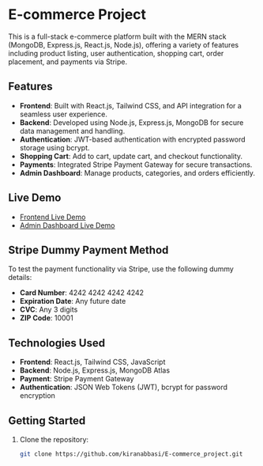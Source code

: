 # E-commerce Project

This is a full-stack e-commerce platform built with the MERN stack (MongoDB, Express.js, React.js, Node.js), offering a variety of features including product listing, user authentication, shopping cart, order placement, and payments via Stripe.

## Features
- **Frontend**: Built with React.js, Tailwind CSS, and API integration for a seamless user experience.
- **Backend**: Developed using Node.js, Express.js, MongoDB for secure data management and handling.
- **Authentication**: JWT-based authentication with encrypted password storage using bcrypt.
- **Shopping Cart**: Add to cart, update cart, and checkout functionality.
- **Payments**: Integrated Stripe Payment Gateway for secure transactions.
- **Admin Dashboard**: Manage products, categories, and orders efficiently.

## Live Demo

- [Frontend Live Demo](https://e-commerce-project-frontend-nine.vercel.app/)
- [Admin Dashboard Live Demo](https://e-commerce-project-admin-two.vercel.app/)

## Stripe Dummy Payment Method

To test the payment functionality via Stripe, use the following dummy details:

- **Card Number**: 4242 4242 4242 4242
- **Expiration Date**: Any future date
- **CVC**: Any 3 digits
- **ZIP Code**: 10001

## Technologies Used
- **Frontend**: React.js, Tailwind CSS, JavaScript
- **Backend**: Node.js, Express.js, MongoDB Atlas
- **Payment**: Stripe Payment Gateway
- **Authentication**: JSON Web Tokens (JWT), bcrypt for password encryption

## Getting Started

1. Clone the repository:
   ```bash
   git clone https://github.com/kiranabbasi/E-commerce_project.git
